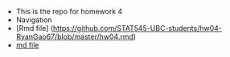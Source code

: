 * This is the repo for homework 4  
* Navigation
* [Rmd file] (https://github.com/STAT545-UBC-students/hw04-RyanGao67/blob/master/hw04.rmd)
* [md file](https://github.com/STAT545-UBC-students/hw04-RyanGao67/blob/master/hw04.md)
